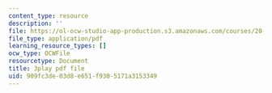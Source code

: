 ```yaml
---
content_type: resource
description: ''
file: https://ol-ocw-studio-app-production.s3.amazonaws.com/courses/20-219-becoming-the-next-bill-nye-writing-and-hosting-the-educational-show-january-iap-2015/909fc3de03d8e651f9305171a3153349_Ui2q2uoA-_g.pdf
file_type: application/pdf
learning_resource_types: []
ocw_type: OCWFile
resourcetype: Document
title: 3play pdf file
uid: 909fc3de-03d8-e651-f930-5171a3153349
---
```

